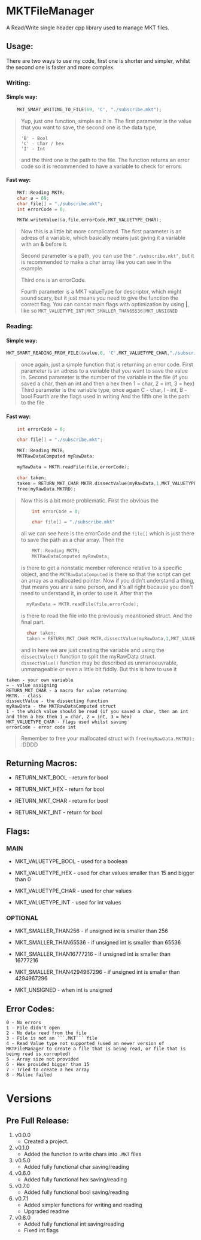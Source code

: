 # MKTFileManager
A Read/Write single header cpp library used to manage MKT files.

## Usage:
There are two ways to use my code, first one is shorter and simpler, whilst the second one is faster and more complex.
### Writing:
#### Simple way:
```cpp
    MKT_SMART_WRITING_TO_FILE(69, 'C', "./subscribe.mkt");
```
> Yup, just one function, simple as it is. The first parameter is the value that you want to save, the second one is the data type,
> ```
> 'B' - Bool
> 'C' - Char / hex
> 'I' - Int
> ```
> and the third one is the path to the file. The function returns an error code so it is recommended to have a variable to check for errors.
#### Fast way:
```cpp
    MKT::Reading MKTR;
    char a = 69;
    char file[] = "./subscribe.mkt";
    int errorCode = 0;

    MKTW.writeValue(&a,file,errorCode,MKT_VALUETYPE_CHAR);
```
> Now this is a little bit more complicated. The first parameter is an adress of a variable, which basically means just giving it a variable with an **&** before it.
> 
> Second parameter is a path, you can use the
> ```"./subscribe.mkt"```, but it is recommended to make a char array like you can see in the example.
> 
> Third one is an errorCode.
>
> Fourth parameter is a MKT valueType for descriptor, which might sound scary, but it just means you need to give the function the correct flag. You can concat main flags with optimization by using **|**, like so ```MKT_VALUETYPE_INT|MKT_SMALLER_THAN65536|MKT_UNSIGNED```
### Reading:
#### Simple way:
```cpp
MKT_SMART_READING_FROM_FILE(&value,6, 'C',MKT_VALUETYPE_CHAR,"./subscribe.mkt");
```
> once again, just a simple function that is returning an error code.
> First parameter is an adress to a variable that you want to save the value in.
> Second parameter is the number of the variable in the file (if you saved a char, then an int and then a hex then 1 = char, 2 = int, 3 = hex)
> Third parameter is the variable type, once again C - char, I - int, B - bool
> Fourth are the flags used in writing
> And the fifth one is the path to the file
#### Fast way:
```cpp
    int errorCode = 0;

    char file[] = "./subscribe.mkt";

    MKT::Reading MKTR;
    MKTRawDataComputed myRawData;

    myRawData = MKTR.readFile(file,errorCode);

    char taken;
    taken = RETURN_MKT_CHAR MKTR.dissectValue(myRawData,1,MKT_VALUETYPE_CHAR,errorCode);
    free(myRawData.MKTRD);
```
> Now this is a bit more problematic. First the obvious the
> ```cpp
>     int errorCode = 0;
> 
>     char file[] = "./subscribe.mkt"
> ```
> all we can see here is the errorCode and the ```file[]``` which is just there to save the path as a char array.
> Then the
> ```cpp
>     MKT::Reading MKTR;
>     MKTRawDataComputed myRawData;
> ```
> is there to get a nonstatic member reference relative to a specific object, and the ```MKTRawDataComputed``` is there so that the script can get an array as a mallocated pointer.
> Now if you didn't understand a thing, that means you are a sane person, and it's all right because you don't need to understand it, in order to use it.
> After that the
> ```cpp
>   myRawData = MKTR.readFile(file,errorCode);
> ```
> is there to read the file into the previously meantioned struct.
> And the final part.
> ```cpp
>   char taken;
>   taken = RETURN_MKT_CHAR MKTR.dissectValue(myRawData,1,MKT_VALUETYPE_CHAR,errorCode);
> ```
> and in here we are just creating the variable and using the ```dissectValue()``` function to split the myRawData struct. ```dissectValue()``` function may be described as unmanoeuvrable, unmanageable or even a little bit fiddly. But this is how to use it
```
taken - your own variable
= - value assigning
RETURN_MKT_CHAR - a macro for value returning
MKTR. - class
dissectValue - the dissecting function
myRawData - the MKTRawDataComputed struct
1 - the which value should be read (if you saved a char, then an int and then a hex then 1 = char, 2 = int, 3 = hex)
MKT_VALUETYPE_CHAR - flags used whilst saving
errorCode - error code int
```
> Remember to free your mallocated struct with ```free(myRawData.MKTRD);``` :DDDD
## Returning Macros:

- RETURN_MKT_BOOL - return for bool

- RETURN_MKT_HEX - return for bool

- RETURN_MKT_CHAR - return for bool

- RETURN_MKT_INT - return for bool

## Flags:

### MAIN
- MKT_VALUETYPE_BOOL - used for a boolean

- MKT_VALUETYPE_HEX - used for char values smaller than 15 and bigger than 0

- MKT_VALUETYPE_CHAR - used for char values

- MKT_VALUETYPE_INT - used for int values

### OPTIONAL

- MKT_SMALLER_THAN256 - if unsigned int is smaller than 256

- MKT_SMALLER_THAN65536 - if unsigned int is smaller than 65536

- MKT_SMALLER_THAN16777216 - if unsigned int is smaller than 16777216

- MKT_SMALLER_THAN4294967296 - if unsigned int is smaller than 4294967296

- MKT_UNSIGNED - when int is unsigned

## Error Codes:
    0 - No errors
    1 - File didn't open
    2 - No data read from the file
    3 - File is not an ```.MKT``` file
    4 - Read Value type not supported (used an newer version of MKTFileManager to create a file that is being read, or file that is being read is corrupted)
    5 - Array size not provided
    6 - Hex provided bigger than 15
    7 - Tried to create a hex array
    8 - Malloc failed

# Versions
## Pre Full Release:
1. v0.0.0
    - Created a project.
2. v0.1.0
    - Added the function to write chars into ```.MKT``` files
3. v0.5.0
    - Added fully functional char saving/reading
4. v0.6.0
    - Added fully functional hex saving/reading
5. v0.7.0
    - Added fully functional bool saving/reading
5. v0.7.1
    - Added simpler functions for writing and reading
    - Upgraded readme
6. v0.8.0
    - Added fully functional int saving/reading
    - Fixed int flags